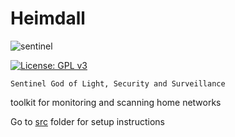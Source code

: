 # Heimdall

![sentinel](https://user-images.githubusercontent.com/55876929/206935454-1b55a5ba-76c9-49a0-a8d4-e27b83270d50.png)

[![License: GPL v3](https://img.shields.io/badge/License-GPLv3-blue.svg)](https://www.gnu.org/licenses/gpl-3.0)
```
Sentinel God of Light, Security and Surveillance
```


toolkit for monitoring and scanning home networks

Go to [src](https://github.com/istedee/heimdall/tree/main/src) folder for setup instructions
